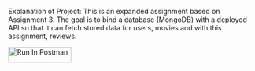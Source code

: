 Explanation of Project: This is an expanded assignment based on Assignment 3. 
The goal is to bind a database (MongoDB) with a deployed API so that it can fetch stored data for users, movies and with this assignment, reviews. 

[<img src="https://run.pstmn.io/button.svg" alt="Run In Postman" style="width: 128px; height: 32px;">](https://app.getpostman.com/run-collection/32606529-006761f8-d67c-430d-8587-684d9e6c9598?action=collection%2Ffork&source=rip_markdown&collection-url=entityId%3D32606529-006761f8-d67c-430d-8587-684d9e6c9598%26entityType%3Dcollection%26workspaceId%3Dfde37a9e-b2fa-4bfa-903b-8ebb76619627)
